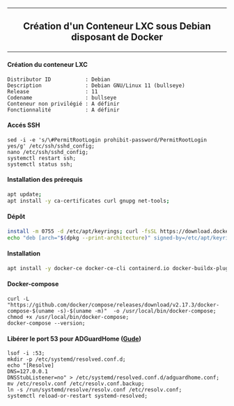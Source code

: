 --------------------------------------------------------------------------------------------------------------------------------------------
## <p align='center'> Création d'un Conteneur LXC sous Debian disposant de Docker </p>
--------------------------------------------------------------------------------------------------------------------------------------------

#### Création du conteneur LXC
```
Distributor ID           : Debian
Description              : Debian GNU/Linux 11 (bullseye)
Release                  : 11
Codename                 : bullseye
Conteneur non privilégié : A définir
Fonctionnalité           : A définir
```


#### Accés SSH
```
sed -i -e 's/\#PermitRootLogin prohibit-password/PermitRootLogin yes/g' /etc/ssh/sshd_config;
nano /etc/ssh/sshd_config;
systemctl restart ssh;
systemctl status ssh;
```

#### Installation des prérequis
```bash
apt update;
apt install -y ca-certificates curl gnupg net-tools;
```

#### Dépôt
```bash
install -m 0755 -d /etc/apt/keyrings; curl -fsSL https://download.docker.com/linux/debian/gpg | gpg --dearmor -o /etc/apt/keyrings/docker.gpg; chmod a+r /etc/apt/keyrings/docker.gpg;
echo "deb [arch="$(dpkg --print-architecture)" signed-by=/etc/apt/keyrings/docker.gpg] https://download.docker.com/linux/debian "$(. /etc/os-release && echo "$VERSION_CODENAME")" stable" |  tee /etc/apt/sources.list.d/docker.list > /dev/null;
````

#### Installation
```bash
apt install -y docker-ce docker-ce-cli containerd.io docker-buildx-plugin docker-compose-plugin;
```

#### Docker-compose
```
curl -L "https://github.com/docker/compose/releases/download/v2.17.3/docker-compose-$(uname -s)-$(uname -m)"  -o /usr/local/bin/docker-compose;
chmod +x /usr/local/bin/docker-compose;
docker-compose --version;
```

#### Libérer le port 53 pour ADGuardHome ([Gude](https://github.com/AdguardTeam/AdGuardHome/wiki/FAQ#bindinuse))
```
lsof -i :53;
mkdir -p /etc/systemd/resolved.conf.d;
echo "[Resolve]
DNS=127.0.0.1
DNSStubListener=no" > /etc/systemd/resolved.conf.d/adguardhome.conf;
mv /etc/resolv.conf /etc/resolv.conf.backup;
ln -s /run/systemd/resolve/resolv.conf /etc/resolv.conf;
systemctl reload-or-restart systemd-resolved;
```

